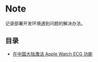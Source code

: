 # Note 
记录部署开发环境遇到问题的解决办法。

## 目录
- [在中国大陆激活 Apple Watch ECG 功能](../Note/在中国大陆激活%20Apple%20Watch%20ECG%20功能.md)